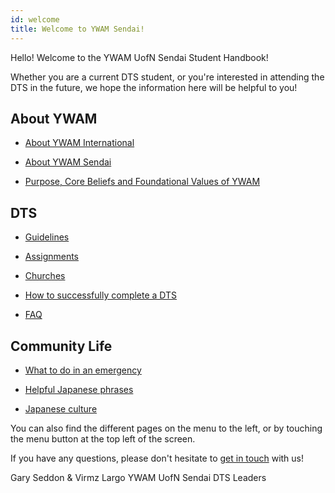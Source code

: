 ```yaml
---
id: welcome
title: Welcome to YWAM Sendai!
---
```


Hello! Welcome to the YWAM UofN Sendai Student Handbook!

Whether you are a current DTS student, or you're interested in attending the DTS in the future, we hope the information here will be helpful to you!

## About YWAM

- [About YWAM International](../about/ywam.md)

- [About YWAM Sendai](../about/ywamsendai.md)

- [Purpose, Core Beliefs and Foundational Values of YWAM](../about/values.md)

## DTS

- [Guidelines](guidelines.md)

- [Assignments](assignments.md)

- [Churches](churches.md)

- [How to successfully complete a DTS](passfail.md)

- [FAQ](faq.md)

## Community Life

- [What to do in an emergency](emergency.md)

- [Helpful Japanese phrases](helpfulphrases.md)

- [Japanese culture](../community/culture.md)


You can also find the different pages on the menu to the left, or by touching the menu button at the top left of the screen. 

If you have any questions, please don't hesitate to [get in touch](../community/communication.md) with us!


Gary Seddon & Virmz Largo
YWAM UofN Sendai DTS Leaders 